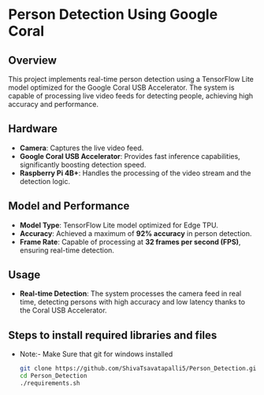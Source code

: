 # Person Detection Using Google Coral

## Overview
This project implements real-time person detection using a TensorFlow Lite model optimized for the Google Coral USB Accelerator. The system is capable of processing live video feeds for detecting people, achieving high accuracy and performance.

## Hardware
- **Camera**: Captures the live video feed.
- **Google Coral USB Accelerator**: Provides fast inference capabilities, significantly boosting detection speed.
- **Raspberry Pi 4B+**: Handles the processing of the video stream and the detection logic.

## Model and Performance
- **Model Type**: TensorFlow Lite model optimized for Edge TPU.
- **Accuracy**: Achieved a maximum of **92% accuracy** in person detection.
- **Frame Rate**: Capable of processing at **32 frames per second (FPS)**, ensuring real-time detection.

## Usage
- **Real-time Detection**: The system processes the camera feed in real time, detecting persons with high accuracy and low latency thanks to the Coral USB Accelerator.

## Steps to install required libraries and files
- Note:- Make Sure that git for windows installed
     ```bash
     git clone https://github.com/ShivaTsavatapalli5/Person_Detection.git
     cd Person_Detection
     ./requirements.sh
     ```
